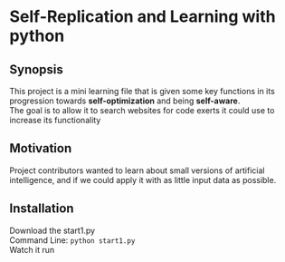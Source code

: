# Self-Replication and Learning with python

## Synopsis

This project is a mini learning file that is given some key functions in its progression towards **self-optimization** and being **self-aware**.  
The goal is to allow it to search websites for code exerts it could use to increase its functionality

## Motivation

Project contributors wanted to learn about small versions of artificial intelligence, and if we could apply it with as little input data as possible.

## Installation

Download the start1.py  
Command Line: `python start1.py`  
Watch it run
